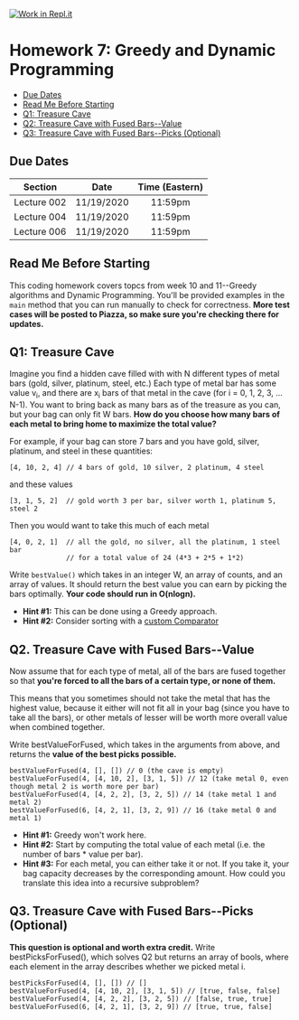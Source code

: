 [![Work in Repl.it](https://classroom.github.com/assets/work-in-replit-14baed9a392b3a25080506f3b7b6d57f295ec2978f6f33ec97e36a161684cbe9.svg)](https://classroom.github.com/online_ide?assignment_repo_id=3631831&assignment_repo_type=AssignmentRepo)
# Homework 7: Greedy and Dynamic Programming

* [Due Dates](#due-dates)
* [Read Me Before Starting](#read-me-before-starting)
* [Q1: Treasure Cave](#q1-treasure-cave)
* [Q2: Treasure Cave with Fused Bars--Value](#q2-treasure-cave-with-fused-bars--value)
* [Q3: Treasure Cave with Fused Bars--Picks (Optional)](#q3-treasure-cave-with-fused-bars--picks-optional)

## Due Dates
|   Section   |    Date    | Time (Eastern) |
|:-----------:|:----------:|:--------------:|
| Lecture 002 | 11/19/2020 | 11:59pm        |
| Lecture 004 | 11/19/2020 | 11:59pm        |
| Lecture 006 | 11/19/2020 | 11:59pm        |


## Read Me Before Starting
This coding homework covers topcs from week 10 and 11--Greedy algorithms and
Dynamic Programming. You'll be provided examples in the `main` method that you
can run manually to check for correctness. **More test cases will be posted to
Piazza, so make sure you're checking there for updates.**

## Q1: Treasure Cave
Imagine you find a hidden cave filled with with N different types of metal bars
(gold, silver, platinum, steel, etc.) Each type of metal bar has some value
v<sub>i</sub>, and there are x<sub>i</sub> bars of that metal in the cave
(for i = 0, 1, 2, 3, ... N-1). You want to bring back as many bars as of the
treasure as you can, but your bag can only fit W bars. **How do you choose how
many bars of each metal to bring home to maximize the total value?**

For example, if your bag can store 7 bars and you have gold, silver, platinum,
and steel in these quantities:

    [4, 10, 2, 4] // 4 bars of gold, 10 silver, 2 platinum, 4 steel

and these values

    [3, 1, 5, 2]  // gold worth 3 per bar, silver worth 1, platinum 5, steel 2

Then you would want to take this much of each metal

    [4, 0, 2, 1]  // all the gold, no silver, all the platinum, 1 steel bar
                  // for a total value of 24 (4*3 + 2*5 + 1*2)

Write `bestValue()` which takes in an integer W, an array of counts, and an
array of values. It should return the best value you can earn by picking the
bars optimally. **Your code should run in O(nlogn).**

* **Hint #1:** This can be done using a Greedy approach.
* **Hint #2:** Consider sorting with a [custom Comparator](https://www.geeksforgeeks.org/comparator-interface-java/)


## Q2. Treasure Cave with Fused Bars--Value
Now assume that for each type of metal, all of the bars are fused together so
that **you're forced to all the bars of a certain type, or none of them.**

This means that you sometimes should not take the metal that has the highest
value, because it either will not fit all in your bag (since you have to take
all the bars), or other metals of lesser will be worth more overall value when
combined together.

Write bestValueForFused, which takes in the arguments from above, and returns
the **value of the best picks possible.**

```
bestValueForFused(4, [], []) // 0 (the cave is empty)
bestValueForFused(4, [4, 10, 2], [3, 1, 5]) // 12 (take metal 0, even though metal 2 is worth more per bar)
bestValueForFused(4, [4, 2, 2], [3, 2, 5]) // 14 (take metal 1 and metal 2)
bestValueForFused(6, [4, 2, 1], [3, 2, 9]) // 16 (take metal 0 and metal 1)
```

* **Hint #1:** Greedy won't work here.
* **Hint #2:** Start by computing the total value of each metal (i.e. the number
of bars * value per bar).
* **Hint #3:** For each metal, you can either take it or not. If you take it, your
bag capacity decreases by the corresponding amount. How could you translate this
idea into a recursive subproblem?

## Q3. Treasure Cave with Fused Bars--Picks (Optional)
**This question is optional and worth extra credit.**
Write bestPicksForFused(), which solves Q2 but returns an array of bools, where
each element in the array describes whether we picked metal i.

```
bestPicksForFused(4, [], []) // []
bestValueForFused(4, [4, 10, 2], [3, 1, 5]) // [true, false, false]
bestValueForFused(4, [4, 2, 2], [3, 2, 5]) // [false, true, true]
bestValueForFused(6, [4, 2, 1], [3, 2, 9]) // [true, true, false]
```
